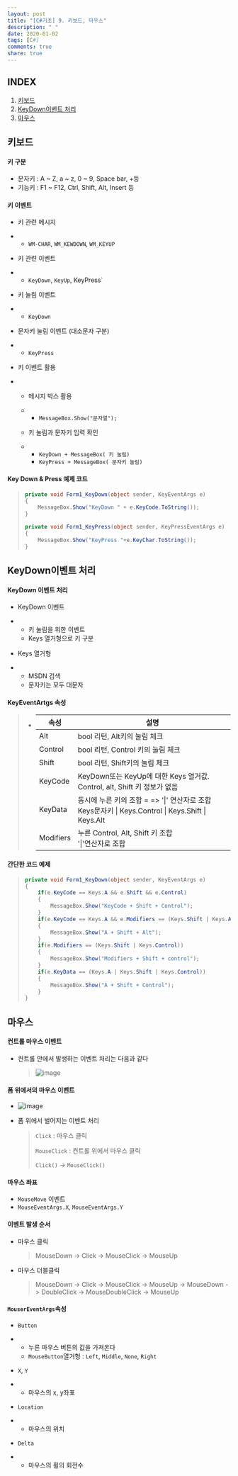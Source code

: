 ```yaml
---
layout: post
title: "[C#기초] 9. 키보드, 마우스"
description: " "
date: 2020-01-02
tags: [C#]
comments: true
share: true
---
```


## INDEX

1. [키보드](#키보드)
2. [KeyDown이벤트 처리](#KeyDown이벤트-처리)
3. [마우스](#마우스)



## 키보드

#### 키 구분

* 문자키 : A ~ Z, a ~ z, 0 ~ 9, Space bar, +등
* 기능키 : F1 ~ F12, Ctrl, Shift, Alt, Insert 등

#### 

#### 키 이벤트

- 키 관련 메시지

- - `WM-CHAR`, `WM_KEWDOWN`, `WM_KEYUP`

- 키 관련 이벤트

- - `KeyDown`, `KeyUp`, KeyPress`

- 키 눌림 이벤트

- - `KeyDown`

- 문자키 눌림 이벤트 (대소문자 구분)

- - `KeyPress`

- 키 이벤트 활용

- - 메시지 박스 활용

  - - `MessageBox.Show("문자열");`

  - 키 눌림과 문자키 입력 확인

  - - `KeyDown + MessageBox( 키 눌림)`
    - `KeyPress + MessageBox( 문자키 눌림)`



#### Key Down & Press 예제 코드

> ```c#
> private void Form1_KeyDown(object sender, KeyEventArgs e)
> {
>     MessageBox.Show("KeyDown " + e.KeyCode.ToString());
> }
> 
> private void Form1_KeyPress(object sender, KeyPressEventArgs e)
> {
>     MessageBox.Show("KeyPress "+e.KeyChar.ToString());
> }
> ```



## KeyDown이벤트 처리

#### KeyDown 이벤트 처리

- KeyDown 이벤트

- - 키 눌림을 위한 이벤트
  - Keys 열거형으로 키 구분

- Keys 열거형

- - MSDN 검색
  - 문자키는 모두 대문자



#### KeyEventArtgs 속성

> - | 속성      | 설명                                                         |
>   | --------- | ------------------------------------------------------------ |
>   | Alt       | bool 리턴, Alt키의 눌림 체크                                 |
>   | Control   | bool 리턴, Control 키의 눌림 체크                            |
>   | Shift     | bool 리턴, Shift키의 눌림 체크                               |
>   | KeyCode   | KeyDown또는 KeyUp에 대한 Keys 열거값. Control, alt, Shift 키 정보가 없음 |
>   | KeyData   | 동시에 누른 키의 조합 = => '\|' 연산자로 조합<br />Keys문자키 \| Keys.Control \| Keys.Shift \| Keys.Alt |
>   | Modifiers | 누른 Control, Alt, Shift 키 조합<br />'\|'연산자로 조합      |



#### 간단한 코드 예제

> ```c#
> private void Form1_KeyDown(object sender, KeyEventArgs e)
> {
>     if(e.KeyCode == Keys.A && e.Shift && e.Control)
>     {
>         MessageBox.Show("KeyCode + Shift + Control");
>     }
>     if(e.KeyCode == Keys.A && e.Modifiers == (Keys.Shift | Keys.Alt))
>     {
>         MessageBox.Show("A + Shift + Alt");
>     }
>     if(e.Modifiers == (Keys.Shift | Keys.Control))
>     {
>         MessageBox.Show("Modifiers + Shift + control");
>     }
>     if(e.KeyData == (Keys.A | Keys.Shift | Keys.Control))
>     {
>         MessageBox.Show("A + Shift + Control");
>     }
> }
> 
> ```



## 마우스

#### 컨트롤 마우스 이벤트

* 컨트롤 안에서 발생하는 이벤트 처리는 다음과 같다

  > ![image](https://github.com/colinch4/colinch4.github.io/blob/master/_posts/2020/C%23/images/마우스_1.png?raw=true)



#### 폼 위에서의 마우스 이벤트

* ![image](https://github.com/colinch4/colinch4.github.io/blob/master/_posts/2020/C%23/images/마우스_2.png?raw=true)

* 폼 위에서 벌어지는 이벤트 처리

  > `Click` : 마우스 클릭
  >
  > `MouseClick` : 컨트롤 위에서 마우스 클릭
  >
  > `Click()` -> `MouseClick()`



#### 마우스 좌표

- `MouseMove` 이벤트
- `MouseEventArgs.X`, `MouseEventArgs.Y`



#### 이벤트 발생 순서

* 마우스 클릭

  > MouseDown -> Click -> MouseClick -> MouseUp

* 마우스 더블클릭

  > MouseDown -> Click -> MouseClick -> MouseUp -> MouseDown -> DoubleClick -> MouseDoubleClick -> MouseUp



#### `MouserEventArgs`속성

- `Button`

- - 누른 마우스 버튼의 값을 가져온다
  - `MouseButton`열거형 : `Left`, `Middle`, `None`, `Right`

- `X`, `Y`

- - 마우스의 x, y좌표

- `Location`

- - 마우스의 위치

- `Delta`

- - 마우스의 휠의 회전수

